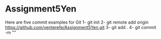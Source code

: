 # Assignment5Yen
Here are five commit examples for Git
1- git init
2- git remote add origin https://github.com/yenterefe/Assignment5Yen.git
3- git add .
4- git commit -m ""